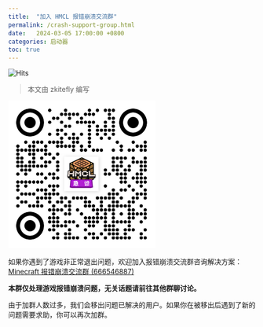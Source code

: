 ```yaml
---
title:  "加入 HMCL 报错崩溃交流群"
permalink: /crash-support-group.html
date:   2024-03-05 17:00:00 +0800
categories: 启动器
toc: true
---
```


![Hits](https://hits.zkitefly.eu.org/?tag=https%3A%2F%2Fdocs.hmcl.net%2Fgroups.html)

> 本文由 zkitefly 编写

![](/assets/img/docs/groups/crash.png)

如果你遇到了游戏非正常退出问题，欢迎加入报错崩溃交流群咨询解决方案：[Minecraft 报错崩溃交流群 (666546887)](https://qm.qq.com/q/nG0Ti1kJri)

**本群仅处理游戏报错崩溃问题，无关话题请前往其他群聊讨论。**

由于加群人数过多，我们会移出问题已解决的用户。如果你在被移出后遇到了新的问题需要求助，你可以再次加群。

<script>
document.addEventListener('DOMContentLoaded', function() {
    const modal = document.createElement('div');
    modal.style.cssText = `
        position: fixed;
        top: 0;
        left: 0;
        width: 100%;
        height: 100%;
        background: rgba(0, 0, 0, 0.5);
        display: flex;
        justify-content: center;
        align-items: center;
        z-index: 9999;
    `;

    const modalContent = document.createElement('div');
    modalContent.style.cssText = `
        background: white;
        padding: 20px;
        border-radius: 8px;
        max-width: 500px;
        width: 90%;
    `;

    let timeLeft = 30 ; // 倒计时秒数
    const closeButton = document.createElement('button');
    closeButton.textContent = '我已了解';
    closeButton.style.cssText = `
        display: block;
        margin: 15px auto 0;
        padding: 8px 20px;
        background: #007bff;
        color: white;
        border: none;
        border-radius: 4px;
        cursor: not-allowed;
        opacity: 0.6;
    `;
    closeButton.disabled = true;

    modalContent.innerHTML = `
        <h1>⚠️加入群聊前请注意⚠️</h2>
        <ul>
            <li>游戏非正常退出时，请点击左下角 <img src="/assets/img/docs/groups/button-1.png" style="display: inline; height: 1.5em; vertical-align: middle;" title="导出游戏崩溃日志"> 按钮（不是 <img src="/assets/img/docs/groups/button-2.png" style="display: inline; height: 1.5em; vertical-align: middle;" title="日志"> 按钮），并完整发送生成的报错压缩包</li>
            <li>遇到其他问题时，请详细说明情况并提供相关截图，以便我们提供帮助</li>
            <li>使用整合包时，请说明具体的整合包名称与版本</li>
            <li>请保持耐心，群管理和群友会协助解决问题。严禁辱骂、催促他人</li>
            <li>禁止讨论政治、色情、违法、金钱交易等敏感内容，禁止人身攻击、造谣诽谤等行为</li>
            <li>禁止刷屏、灌水、挑起争端、发泄情绪等影响群聊秩序的行为</li>
            <li>禁止使用第三方插件发送特殊消息；禁止讨论多人游戏作弊工具</li>
            <li>本群仅支持 HMCL 启动器相关问题。PCL 启动器用户请加入 978054335 群</li>
            <li>请勿重复发送文件，如需重新获取关注，请引用之前发送的消息</li>
            <li>因人数限制，已解决问题的用户会被移出群聊。如遇新问题可再次加入</li>
            <li>本群仅处理游戏崩溃相关问题，其他话题请到其他群讨论</li>
        </ul>
        <p style="text-align: center; margin-top: 15px;">
            请等待 <span id="countdown">${timeLeft}</span> 秒，请认真阅读注意事项
        </p>
    `;

    modalContent.appendChild(closeButton);
    modal.appendChild(modalContent);
    document.body.appendChild(modal);

    // 倒计时功能
    const countdownInterval = setInterval(() => {
        timeLeft--;
        document.getElementById('countdown').textContent = timeLeft;
        if (timeLeft <= 0) {
            clearInterval(countdownInterval);
            document.getElementById('countdown').parentElement.textContent = '请点击下方按钮关闭';
            closeButton.disabled = false;
            closeButton.style.cursor = 'pointer';
            closeButton.style.opacity = '1';
        }
    }, 1000);

    // 添加关闭按钮事件
    closeButton.addEventListener('click', () => {
        if (!closeButton.disabled) {
            document.body.removeChild(modal);
        }
    });
});
</script>
